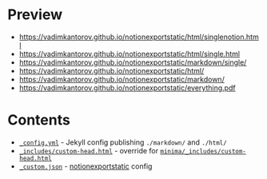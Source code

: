 # Preview
- https://vadimkantorov.github.io/notionexportstatic/html/singlenotion.html
- https://vadimkantorov.github.io/notionexportstatic/html/single.html
- https://vadimkantorov.github.io/notionexportstatic/markdown/single/
- https://vadimkantorov.github.io/notionexportstatic/html/
- https://vadimkantorov.github.io/notionexportstatic/markdown/
- https://vadimkantorov.github.io/notionexportstatic/everything.pdf

# Contents
- [`_config.yml`](./_config.yml) - Jekyll config publishing `./markdown/` and `./html/`
- [`_includes/custom-head.html`](./_includes/custom-head.html) - override for [`minima/_includes/custom-head.html`](https://github.com/jekyll/minima/blob/master/_includes/custom-head.html)
- [`_custom.json`](./_config.json) - [notionexportstatic](../../tree/master/) config
